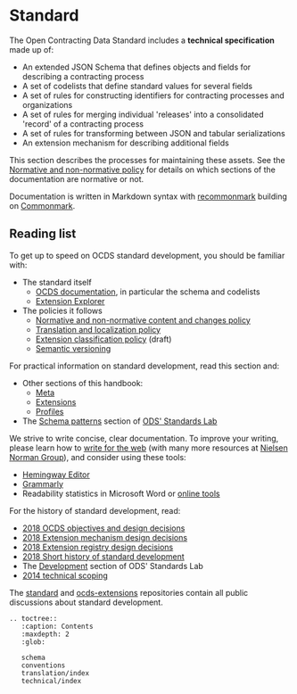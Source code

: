 # Standard

The Open Contracting Data Standard includes a **technical specification** made up of:

* An extended JSON Schema that defines objects and fields for describing a contracting process
* A set of codelists that define standard values for several fields
* A set of rules for constructing identifiers for contracting processes and organizations
* A set of rules for merging individual 'releases' into a consolidated 'record' of a contracting process
* A set of rules for transforming between JSON and tabular serializations
* An extension mechanism for describing additional fields

This section describes the processes for maintaining these assets. See the [Normative and non-normative policy](https://docs.google.com/document/d/1xjlAneqgewZvHh6_hwuQ98hbjxRcA2IUqOTJiNGcOf8/edit) for details on which sections of the documentation are normative or not.

Documentation is written in Markdown syntax with [recommonmark](https://recommonmark.readthedocs.org/en/latest/) building on [Commonmark](http://commonmark.org/).

## Reading list

To get up to speed on OCDS standard development, you should be familiar with:

* The standard itself
  * [OCDS documentation](https://standard.open-contracting.org/), in particular the schema and codelists
  * [Extension Explorer](https://extensions.open-contracting.org/)
* The policies it follows
  * [Normative and non-normative content and changes policy](https://docs.google.com/document/d/1xjlAneqgewZvHh6_hwuQ98hbjxRcA2IUqOTJiNGcOf8/edit)
  * [Translation and localization policy](https://standard.open-contracting.org/1.1/en/support/governance/#translation-and-localization-policy)
  * [Extension classification policy](https://docs.google.com/document/d/1zvR1PDefO6yTK28uKA6XCnxMLiC9oiEeb3uFjHuRyqI/edit) (draft)
  * [Semantic versioning](https://semver.org)

For practical information on standard development, read this section and:

* Other sections of this handbook:
  * [Meta](../../meta)
  * [Extensions](../../extensions)
  * [Profiles](../../profiles)
* The [Schema patterns](https://os4d.opendataservices.coop/patterns/schema/) section of [ODS' Standards Lab](http://os4d.opendataservices.coop/)

We strive to write concise, clear documentation. To improve your writing, please learn how to [write for the web](https://www.usa.gov/style-guide/writing-for-web) (with many more resources at [Nielsen Norman Group](https://www.nngroup.com/topic/writing-web/)), and consider using these tools:

* [Hemingway Editor](http://www.hemingwayapp.com/)
* [Grammarly](https://www.grammarly.com/)
* Readability statistics in Microsoft Word or [online tools](https://www.webfx.com/tools/read-able/flesch-kincaid.html)

For the history of standard development, read:

* [2018 OCDS objectives and design decisions](https://docs.google.com/document/d/1j6Ec1vV0DklKMYvIBpeoIjABXDRT0nFythGNJR2ms24/edit)
* [2018 Extension mechanism design decisions](https://docs.google.com/document/d/1zV0_UeVTGEdLRq5DQEH3XAUWl0HrHNNQPEwftLkHqBQ/edit)
* [2018 Extension registry design decisions](https://docs.google.com/document/d/18JLz_RqBkYiDE-HSlzoa9_2XxgxYUmV9O2VnbMfc_Ss/edit)
* [2018 Short history of standard development](https://docs.google.com/document/d/118NBDV6YIxlk75vc_8nmV0_GmacsQjes7xBXzoNSiY0/edit)
* The [Development](https://os4d.opendataservices.coop/development/) section of ODS' Standards Lab
* [2014 technical scoping](https://github.com/open-contracting-archive/technical-approach/blob/master/README.md)

The [standard](https://github.com/open-contracting/standard/issues) and [ocds-extensions](https://github.com/open-contracting/ocds-extensions/issues) repositories contain all public discussions about standard development.

```eval_rst
.. toctree::
   :caption: Contents
   :maxdepth: 2
   :glob:

   schema
   conventions
   translation/index
   technical/index
```
